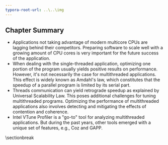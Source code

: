 ```yaml
---
typora-root-url: ..\..\img
---
```


## Chapter Summary

* Applications not taking advantage of modern multicore CPUs are lagging behind their competitors. Preparing software to scale well with a growing amount of CPU cores is very important for the future success of the application.
* When dealing with the single-threaded application, optimizing one portion of the program usually yields positive results on performance. However, it's not necessarily the case for multithreaded applications. This effect is widely known as Amdahl's law, which constitutes that the speedup of a parallel program is limited by its serial part.
* Threads communication can yield retrograde speedup as explained by Universal Scalability Law. This poses additional challenges for tuning multithreaded programs. Optimizing the performance of multithreaded applications also involves detecting and mitigating the effects of contention and coherence.
* Intel VTune Profiler is a "go-to" tool for analyzing multithreaded applications. But during the past years, other tools emerged with a unique set of features, e.g., Coz and GAPP.

\sectionbreak
